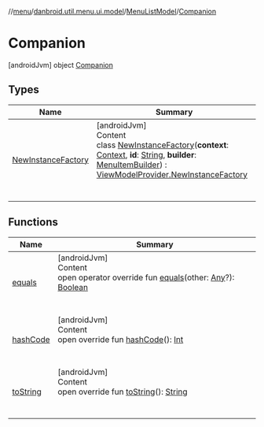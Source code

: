 //[menu](../../../index.md)/[danbroid.util.menu.ui.model](../../index.md)/[MenuListModel](../index.md)/[Companion](index.md)



# Companion  
 [androidJvm] object [Companion](index.md)   


## Types  
  
|  Name|  Summary| 
|---|---|
| [NewInstanceFactory](-new-instance-factory/index.md)| [androidJvm]  <br>Content  <br>class [NewInstanceFactory](-new-instance-factory/index.md)(**context**: [Context](https://developer.android.com/reference/kotlin/android/content/Context.html), **id**: [String](https://kotlinlang.org/api/latest/jvm/stdlib/kotlin/-string/index.html), **builder**: [MenuItemBuilder](../../../danbroid.util.menu/-menu-item-builder/index.md)) : [ViewModelProvider.NewInstanceFactory](https://developer.android.com/reference/kotlin/androidx/lifecycle/ViewModelProvider.NewInstanceFactory.html)  <br><br><br>


## Functions  
  
|  Name|  Summary| 
|---|---|
| [equals](-new-instance-factory/index.md#kotlin/Any/equals/#kotlin.Any?/PointingToDeclaration/)| [androidJvm]  <br>Content  <br>open operator override fun [equals](-new-instance-factory/index.md#kotlin/Any/equals/#kotlin.Any?/PointingToDeclaration/)(other: [Any](https://kotlinlang.org/api/latest/jvm/stdlib/kotlin/-any/index.html)?): [Boolean](https://kotlinlang.org/api/latest/jvm/stdlib/kotlin/-boolean/index.html)  <br><br><br>
| [hashCode](-new-instance-factory/index.md#kotlin/Any/hashCode/#/PointingToDeclaration/)| [androidJvm]  <br>Content  <br>open override fun [hashCode](-new-instance-factory/index.md#kotlin/Any/hashCode/#/PointingToDeclaration/)(): [Int](https://kotlinlang.org/api/latest/jvm/stdlib/kotlin/-int/index.html)  <br><br><br>
| [toString](-new-instance-factory/index.md#kotlin/Any/toString/#/PointingToDeclaration/)| [androidJvm]  <br>Content  <br>open override fun [toString](-new-instance-factory/index.md#kotlin/Any/toString/#/PointingToDeclaration/)(): [String](https://kotlinlang.org/api/latest/jvm/stdlib/kotlin/-string/index.html)  <br><br><br>

